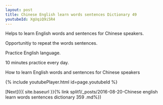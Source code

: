 ```yaml
---
layout: post
title: Chinese English learn words sentences Dictionary 49 
youtubeId: XgUqiQ9i5R4
---
```

 
 
Helps to learn English words and sentences for Chinese speakers.

Opportunitiy to repeat the words sentences. 

Practice English language. 
 
10 minutes practice every day. 
 
How to learn English words and sentences for Chinese speakers 
 
{% include youtubePlayer.html id=page.youtubeId %}
 
 
[Next]({{ site.baseurl }}{% link  split1/_posts/2016-08-20-Chinese english learn words sentences dictionary 359 .md%})
 
